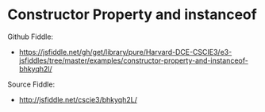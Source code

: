 # Constructor Property and instanceof

Github Fiddle:
- https://jsfiddle.net/gh/get/library/pure/Harvard-DCE-CSCIE3/e3-jsfiddles/tree/master/examples/constructor-property-and-instanceof-bhkyqh2l/

Source Fiddle:
- http://jsfiddle.net/cscie3/bhkyqh2L/

